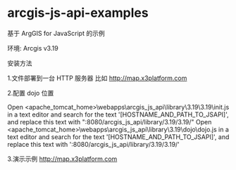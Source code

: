 # arcgis-js-api-examples
基于 ArgGIS for JavaScript 的示例

环境: Arcgis v3.19

安装方法

1.文件部署到一台 HTTP 服务器 比如 http://map.x3platform.com

2.配置 dojo 位置

Open <apache_tomcat_home>\webapps\arcgis_js_api\library\3.19\3.19\init.js in a text editor and search for the text '[HOSTNAME_AND_PATH_TO_JSAPI]', and replace this text with "<myserver>:8080/arcgis_js_api/library/3.19/3.19/"
Open <apache_tomcat_home>\webapps\arcgis_js_api\library\3.19\dojo\dojo.js in a text editor and search for the text '[HOSTNAME_AND_PATH_TO_JSAPI]', and replace this text with '<myserver>:8080/arcgis_js_api/library/3.19/3.19/'

3.演示示例 http://map.x3platform.com